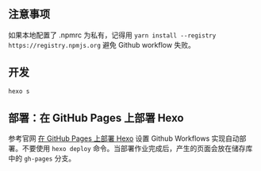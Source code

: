 ## 注意事项

如果本地配置了 .npmrc 为私有，记得用 `yarn install --registry https://registry.npmjs.org` 避免 Github workflow 失败。

## 开发

```bash
hexo s
```

## 部署：在 GitHub Pages 上部署 Hexo

参考官网 [在 GitHub Pages 上部署 Hexo](https://hexo.io/zh-cn/docs/github-pages) 设置 Github Workflows 实现自动部署。不要使用 `hexo deploy` 命令。当部署作业完成后，产生的页面会放在储存库中的 `gh-pages` 分支。